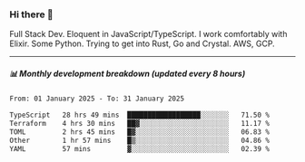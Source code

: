 ### Hi there 👋

Full Stack Dev. Eloquent in JavaScript/TypeScript. I work comfortably with Elixir. Some Python. Trying to get into Rust, Go and Crystal. AWS, GCP.

***

##### 📊 Monthly development breakdown (updated every 8 hours)

<!--START_SECTION:waka-->

```txt
From: 01 January 2025 - To: 31 January 2025

TypeScript   28 hrs 49 mins  ██████████████████░░░░░░░   71.50 %
Terraform    4 hrs 30 mins   ██▓░░░░░░░░░░░░░░░░░░░░░░   11.17 %
TOML         2 hrs 45 mins   █▓░░░░░░░░░░░░░░░░░░░░░░░   06.83 %
Other        1 hr 57 mins    █▒░░░░░░░░░░░░░░░░░░░░░░░   04.86 %
YAML         57 mins         ▓░░░░░░░░░░░░░░░░░░░░░░░░   02.39 %
```

<!--END_SECTION:waka-->
